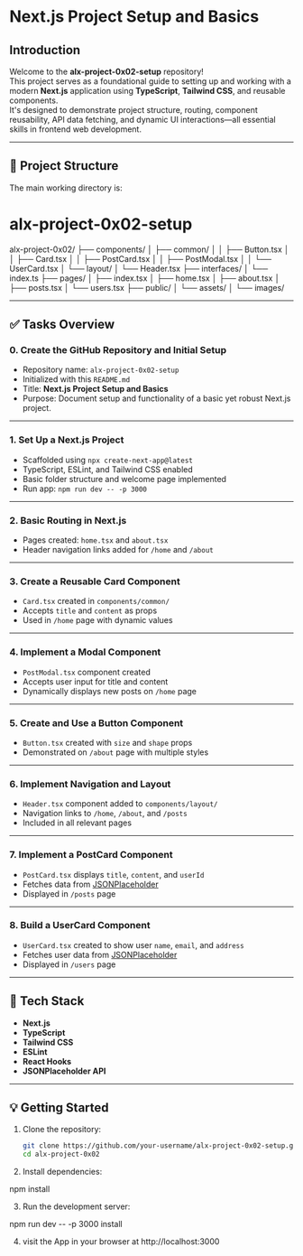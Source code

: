 # Next.js Project Setup and Basics

## Introduction

Welcome to the **alx-project-0x02-setup** repository!  
This project serves as a foundational guide to setting up and working with a modern **Next.js** application using **TypeScript**, **Tailwind CSS**, and reusable components.  
It's designed to demonstrate project structure, routing, component reusability, API data fetching, and dynamic UI interactions—all essential skills in frontend web development.

---

## 📁 Project Structure

The main working directory is:

# alx-project-0x02-setup

alx-project-0x02/
├── components/
│ ├── common/
│ │ ├── Button.tsx
│ │ ├── Card.tsx
│ │ ├── PostCard.tsx
│ │ ├── PostModal.tsx
│ │ └── UserCard.tsx
│ └── layout/
│ └── Header.tsx
├── interfaces/
│ └── index.ts
├── pages/
│ ├── index.tsx
│ ├── home.tsx
│ ├── about.tsx
│ ├── posts.tsx
│ └── users.tsx
├── public/
│ └── assets/
│ └── images/

---

## ✅ Tasks Overview

### 0. Create the GitHub Repository and Initial Setup
- Repository name: `alx-project-0x02-setup`
- Initialized with this `README.md`
- Title: **Next.js Project Setup and Basics**
- Purpose: Document setup and functionality of a basic yet robust Next.js project.

---

### 1. Set Up a Next.js Project
- Scaffolded using `npx create-next-app@latest`
- TypeScript, ESLint, and Tailwind CSS enabled
- Basic folder structure and welcome page implemented
- Run app: `npm run dev -- -p 3000`

---

### 2. Basic Routing in Next.js
- Pages created: `home.tsx` and `about.tsx`
- Header navigation links added for `/home` and `/about`

---

### 3. Create a Reusable Card Component
- `Card.tsx` created in `components/common/`
- Accepts `title` and `content` as props
- Used in `/home` page with dynamic values

---

### 4. Implement a Modal Component
- `PostModal.tsx` component created
- Accepts user input for title and content
- Dynamically displays new posts on `/home` page

---

### 5. Create and Use a Button Component
- `Button.tsx` created with `size` and `shape` props
- Demonstrated on `/about` page with multiple styles

---

### 6. Implement Navigation and Layout
- `Header.tsx` component added to `components/layout/`
- Navigation links to `/home`, `/about`, and `/posts`
- Included in all relevant pages

---

### 7. Implement a PostCard Component
- `PostCard.tsx` displays `title`, `content`, and `userId`
- Fetches data from [JSONPlaceholder](https://jsonplaceholder.typicode.com/posts)
- Displayed in `/posts` page

---

### 8. Build a UserCard Component
- `UserCard.tsx` created to show user `name`, `email`, and `address`
- Fetches user data from [JSONPlaceholder](https://jsonplaceholder.typicode.com/users)
- Displayed in `/users` page

---

## 🚀 Tech Stack

- **Next.js**
- **TypeScript**
- **Tailwind CSS**
- **ESLint**
- **React Hooks**
- **JSONPlaceholder API**

---

## 💡 Getting Started

1. Clone the repository:
   ```bash
   git clone https://github.com/your-username/alx-project-0x02-setup.git
   cd alx-project-0x02
2. Install dependencies:

 npm install

3. Run the development server:

npm run dev -- -p 3000 install

4. visit the App in your browser at http://localhost:3000
